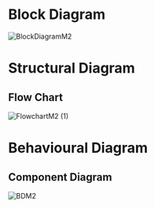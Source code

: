# Block Diagram
![BlockDiagramM2](https://user-images.githubusercontent.com/73360521/157181338-a65e064d-0e3f-44f8-9a7c-fed9e4bce828.png)

# Structural Diagram
## Flow Chart
![FlowchartM2 (1)](https://user-images.githubusercontent.com/73360521/157192230-6db01829-b7e5-4a57-bc03-30550afea61b.png)

# Behavioural Diagram
## Component Diagram
![BDM2](https://user-images.githubusercontent.com/73360521/157194357-010915ec-ad56-49e3-af4f-5252bbb4cd2e.png)

